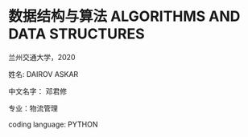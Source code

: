 # 数据结构与算法 ALGORITHMS AND DATA STRUCTURES

兰州交通大学，2020 

姓名: DAIROV ASKAR

中文名字： 邓君修

专业：物流管理

coding language: PYTHON
